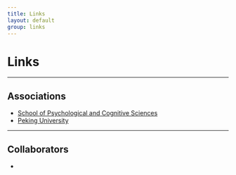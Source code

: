 ```yaml
---
title: Links
layout: default
group: links
---
```


# Links
---

## Associations
* [School of Psychological and Cognitive Sciences](http://psy.pku.edu.cn)
* [Peking University](http://pku.edu.cn)

---

## Collaborators

* ​